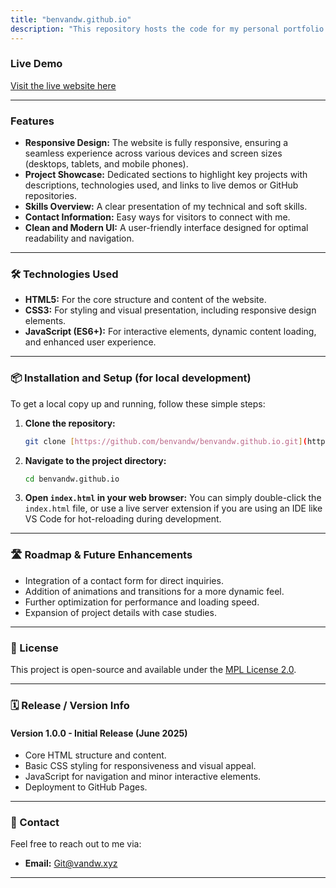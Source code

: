 ```yaml
---
title: "benvandw.github.io"
description: "This repository hosts the code for my personal portfolio website, built using **HTML**, **CSS**, and **JavaScript**. This site serves as a showcase for my projects, skills, and experience, providing an interactive and informative platform for visitors to learn more about my work."
---
```


### Live Demo

[Visit the live website here](https://benvandw.github.io/)

---

### Features

* **Responsive Design:** The website is fully responsive, ensuring a seamless experience across various devices and screen sizes (desktops, tablets, and mobile phones).
* **Project Showcase:** Dedicated sections to highlight key projects with descriptions, technologies used, and links to live demos or GitHub repositories.
* **Skills Overview:** A clear presentation of my technical and soft skills.
* **Contact Information:** Easy ways for visitors to connect with me.
* **Clean and Modern UI:** A user-friendly interface designed for optimal readability and navigation.

---

### 🛠️ Technologies Used

* **HTML5:** For the core structure and content of the website.
* **CSS3:** For styling and visual presentation, including responsive design elements.
* **JavaScript (ES6+):** For interactive elements, dynamic content loading, and enhanced user experience.

---

### 📦 Installation and Setup (for local development)

To get a local copy up and running, follow these simple steps:

1.  **Clone the repository:**
    ```bash
    git clone [https://github.com/benvandw/benvandw.github.io.git](https://github.com/benvandw/benvandw.github.io.git)
    ```
2.  **Navigate to the project directory:**
    ```bash
    cd benvandw.github.io
    ```
3.  **Open `index.html` in your web browser:**
    You can simply double-click the `index.html` file, or use a live server extension if you are using an IDE like VS Code for hot-reloading during development.

---

### 🛣️ Roadmap & Future Enhancements

* Integration of a contact form for direct inquiries.
* Addition of animations and transitions for a more dynamic feel.
* Further optimization for performance and loading speed.
* Expansion of project details with case studies.

---

### 📄 License

This project is open-source and available under the [MPL License 2.0](https://github.com/benvandw/benvandw.github.io/blob/main/LICENSE).

---

### 🗓️ Release / Version Info

#### Version 1.0.0 - Initial Release (June 2025)

* Core HTML structure and content.
* Basic CSS styling for responsiveness and visual appeal.
* JavaScript for navigation and minor interactive elements.
* Deployment to GitHub Pages.

---

### 📧 Contact

Feel free to reach out to me via:

* **Email:** Git@vandw.xyz
  
---

